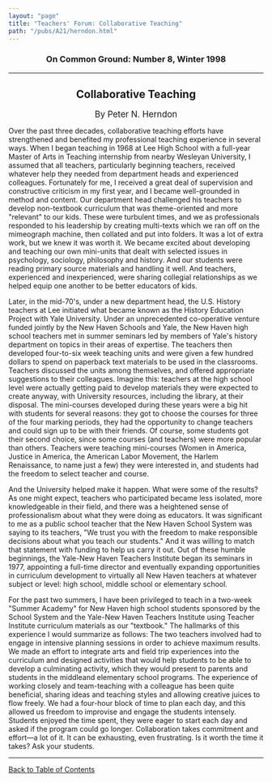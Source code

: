 ```yaml
---
layout: "page"
title: "Teachers' Forum: Collaborative Teaching"
path: "/pubs/A21/herndon.html"
---
```

<main>
<h3 align="CENTER">On Common Ground: Number 8, Winter 1998</h3>
<hr/>
<h2 align="CENTER">Collaborative Teaching</h2>
<p align="CENTER"><big>By Peter N. Herndon</big></p>
<p>Over the past three decades, collaborative teaching efforts have strengthened and benefited my professional teaching experience in several ways.  When I began teaching in 1968 at Lee High School with a full-year Master of Arts in Teaching internship from nearby Wesleyan University, I assumed that all teachers, particularly beginning teachers, received whatever help they needed from department heads and experienced colleagues.  Fortunately for me, I received a great deal of supervision and constructive criticism in my first year, and I became well-grounded in method and content.  Our department head challenged his teachers to develop non-textbook curriculum that was theme-oriented and more "relevant" to our kids.  These were turbulent times, and we as professionals responded to his leadership by creating multi-texts which we ran off on the mimeograph machine, then collated and put into folders.  It was a lot of extra work, but we knew it was worth it.  We became excited about developing and teaching our own mini-units that dealt with selected issues in psychology, sociology, philosophy and history.  And our students were reading primary source materials and handling it well.  And teachers, experienced and inexperienced, were sharing collegial relationships as we helped equip one another to be better educators of kids.</p>
<p>Later, in the mid-70's, under a new department head, the U.S. History teachers at Lee initiated what became known as the History Education Project with Yale University.  Under an unprecedented co-operative venture funded jointly by the New Haven Schools and Yale, the New Haven high school teachers met in summer seminars led by members of Yale's history department on topics in their areas of expertise.  The teachers then developed four-to-six week teaching units and were given a few hundred dollars to spend on paperback text materials to be used in the classrooms.  Teachers discussed the units among themselves, and offered appropriate suggestions to their colleagues.  Imagine this:  teachers at the high school level were actually getting paid to develop materials they were expected to create anyway, with University resources, including the library, at their disposal.  The mini-courses developed during these years were a big hit with students for several reasons:  they got to choose the courses for three of the four marking periods, they had the opportunity to change teachers and could sign up to be with their friends.  Of course, some students got their second choice, since some courses (and teachers) were more popular than others.  Teachers were teaching mini-courses (Women in America, Justice in America, the American Labor Movement, the Harlem Renaissance, to name just a few) they were interested in, and students had the freedom to select teacher and course.</p>
<p>And the University helped make it happen.  What were some of the results?  As one might expect, teachers who participated became less isolated, more knowledgeable in their field, and there was a heightened sense of professionalism about what they were doing as educators.  It was significant to me as a public school teacher that the New Haven School System was saying to its teachers, "We trust you with the freedom to make responsible decisions about what you teach our students."  And it was willing to match that  statement with funding to help us carry it out.  Out of these humble beginnings, the Yale-New Haven Teachers Institute began its seminars in 1977, appointing a full-time director and eventually expanding opportunities in curriculum development to virtually all New Haven teachers at whatever subject or level:  high school, middle school or elementary school.</p>
<p>For the past two summers, I have been privileged to teach in a two-week "Summer Academy" for New Haven high school students sponsored by the School System and the Yale-New Haven Teachers Institute using Teacher Institute curriculum materials as our "textbook."  The hallmarks of this experience I would summarize as follows:  The two teachers involved had to engage in intensive planning sessions in order to achieve maximum results.  We made an effort to integrate arts and field trip experiences into the curriculum and designed activities that would help students to be able to develop a culminating activity, which they would present to parents and students in the middleand elementary school programs.  The experience of working closely and team-teaching with a colleague has been quite beneficial, sharing ideas and teaching styles and allowing creative juices to flow freely.  We had a four-hour block of time to plan each day, and this allowed us freedom to improvise and engage the students intensely.  Students enjoyed the time spent, they were eager to start each day and asked if the program could go longer.  Collaboration takes commitment and effort—a lot of it.  It can be exhausting, even frustrating.  Is it worth the time it takes?  Ask your students.</p>
<hr/>
<p><a href=".\">Back to Table of Contents</a></p>
</main>